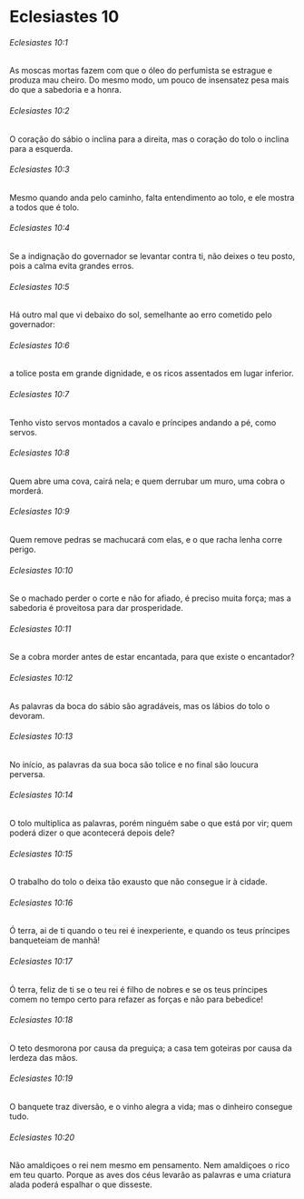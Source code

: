 # Eclesiastes 10

###### Eclesiastes 10:1

As moscas mortas fazem com que o óleo do perfumista se estrague e produza mau cheiro. Do mesmo modo, um pouco de insensatez pesa mais do que a sabedoria e a honra.

###### Eclesiastes 10:2

O coração do sábio o inclina para a direita, mas o coração do tolo o inclina para a esquerda.

###### Eclesiastes 10:3

Mesmo quando anda pelo caminho, falta entendimento ao tolo, e ele mostra a todos que é tolo.

###### Eclesiastes 10:4

Se a indignação do governador se levantar contra ti, não deixes o teu posto, pois a calma evita grandes erros.

###### Eclesiastes 10:5

Há outro mal que vi debaixo do sol, semelhante ao erro cometido pelo governador:

###### Eclesiastes 10:6

a tolice posta em grande dignidade, e os ricos assentados em lugar inferior.

###### Eclesiastes 10:7

Tenho visto servos montados a cavalo e príncipes andando a pé, como servos.

###### Eclesiastes 10:8

Quem abre uma cova, cairá nela; e quem derrubar um muro, uma cobra o morderá.

###### Eclesiastes 10:9

Quem remove pedras se machucará com elas, e o que racha lenha corre perigo.

###### Eclesiastes 10:10

Se o machado perder o corte e não for afiado, é preciso muita força; mas a sabedoria é proveitosa para dar prosperidade.

###### Eclesiastes 10:11

Se a cobra morder antes de estar encantada, para que existe o encantador?

###### Eclesiastes 10:12

As palavras da boca do sábio são agradáveis, mas os lábios do tolo o devoram.

###### Eclesiastes 10:13

No início, as palavras da sua boca são tolice e no final são loucura perversa.

###### Eclesiastes 10:14

O tolo multiplica as palavras, porém ninguém sabe o que está por vir; quem poderá dizer o que acontecerá depois dele?

###### Eclesiastes 10:15

O trabalho do tolo o deixa tão exausto que não consegue ir à cidade.

###### Eclesiastes 10:16

Ó terra, ai de ti quando o teu rei é inexperiente, e quando os teus príncipes banqueteiam de manhã!

###### Eclesiastes 10:17

Ó terra, feliz de ti se o teu rei é filho de nobres e se os teus príncipes comem no tempo certo para refazer as forças e não para bebedice!

###### Eclesiastes 10:18

O teto desmorona por causa da preguiça; a casa tem goteiras por causa da lerdeza das mãos.

###### Eclesiastes 10:19

O banquete traz diversão, e o vinho alegra a vida; mas o dinheiro consegue tudo.

###### Eclesiastes 10:20

Não amaldiçoes o rei nem mesmo em pensamento. Nem amaldiçoes o rico em teu quarto. Porque as aves dos céus levarão as palavras e uma criatura alada poderá espalhar o que disseste.

